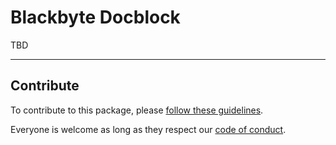 # Blackbyte Docblock

TBD

---

## Contribute

To contribute to this package, please [follow these guidelines](https://github.com/blackbytespace/monorepo/blob/main/CONTRIBUTE.md).

Everyone is welcome as long as they respect our [code of conduct](https://github.com/blackbytespace/monorepo/blob/main/CODEOFCONDUCT.md).
